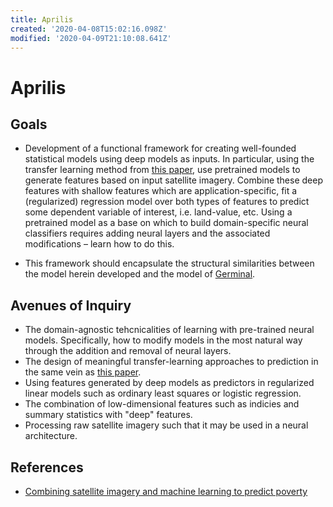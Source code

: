 ```yaml
---
title: Aprilis
created: '2020-04-08T15:02:16.098Z'
modified: '2020-04-09T21:10:08.641Z'
---
```


# Aprilis

## Goals
- Development of a functional framework for creating well-founded statistical models using deep models as inputs. In particular, using the transfer learning method from [this paper](https://science.sciencemag.org/content/sci/353/6301/790.full.pdf?casa_token=IGFOJXgxvdYAAAAA:TSJ7AHkOLDHdUlyEDoHBwwXvdBKQJRost_Qp5YxaAHIUAeOE8enNIUybJ_zpf3mKPTkIWor-v6JtlA), use pretrained models to generate features based on input satellite imagery. Combine these deep features with shallow features which are application-specific, fit a (regularized) regression model over both types of features to predict some dependent variable of interest, i.e. land-value, etc. Using a pretrained model as a base on which to build domain-specific neural classifiers requires adding neural layers and the associated modifications – learn how to do this.

- This framework should encapsulate the structural similarities between the model herein developed and the model of [Germinal](https://projects.richardcorrero.com/notes/germinal.html).

## Avenues of Inquiry
- The domain-agnostic tehcnicalities of learning with pre-trained neural models. Specifically, how to modify models in the most natural way through the addition and removal of neural layers.
- The design of meaningful transfer-learning approaches to prediction in the same vein as [this paper](https://science.sciencemag.org/content/sci/353/6301/790.full.pdf?casa_token=IGFOJXgxvdYAAAAA:TSJ7AHkOLDHdUlyEDoHBwwXvdBKQJRost_Qp5YxaAHIUAeOE8enNIUybJ_zpf3mKPTkIWor-v6JtlA).
- Using features generated by deep models as predictors in regularized linear models such as ordinary least squares or logistic regression.
- The combination of low-dimensional features such as indicies and summary statistics with "deep" features. 
- Processing raw satellite imagery such that it may be used in a neural architecture.

## References
- [Combining satellite imagery and machine learning to predict poverty](https://science.sciencemag.org/content/sci/suppl/2016/08/19/353.6301.790.DC1/Jean.SM.pdf)

